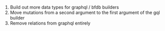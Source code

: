 1. Build out more data types for graphql / bfdb builders
2. Move mutations from a second argument to the first argument of the gql
   builder
3. Remove relations from graphql entirely
